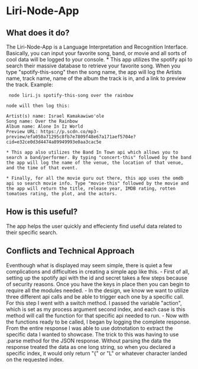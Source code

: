 # Liri-Node-App

## What does it do?
 The Liri-Node-App is a Language Interpretation and Recognition Interface. Basically, you can input your favorite song, band, or movie and all sorts of cool data will be logged to your console. 
    * This app utilizes the spotify api to search their massive database to retrieve your favorite song. When you type "spotify-this-song" then the song name, the app will log the Artists name, track name, name of the album the track is in, and a link to preview the track. 
    Example: 
   ```
    node liri.js spotify-this-song over the rainbow
   ```

    node will then log this:
   ```
   Artist(s) name: Israel Kamakawiwo'ole
   Song name: Over the Rainbow
   Album name: Alone In Iz World
   Preview URL: https://p.scdn.co/mp3-preview/efa050a71295c8fb7e7809f48e67a171aef5704e?cid=e32ce0d3d4474a89949993e0aa3cac5e 
   ```
   
    * This app also utilizes the Band In Town api which allows you to search a band/performer. By typing "concert-this" followed by the band the app will log the name of the venue, the location of that venue, and the time of that event. 

    * Finally, for all the movie guru out there, this app uses the omdb api so search movie info. Type "movie-this" followed by the movie and the app will return the title, release year, IMDB rating, rotten tomatoes rating, the plot, and the actors. 
    
## How is this useful?
 The app helps the user quickly and effecienty find useful data related to their specific search. 

## Conflicts and Technical Approach
 Eventhough what is displayed may seem simple, there is quiet a few complications and difficulties in creating a simple app like this.
    - First of all, setting up the spotify api with the id and secret takes a few steps because of security reasons. Once you have the keys in place then you can begin to require all the modules needed.
    - In the design, we know we want to utilize three different api calls and be able to trigger each one by a specific call. For this step I went with a switch method. I passed the variable "action", which is set as my process argument second index, and each case is this method will call the function for that specific api needed to run. 
    - Now with the functions ready to be called, I began by logging the complete response. From the entire response I was able to use dotnotation to extract the specific data I wanted to showcase. The trick to this was having to use .parse method for the JSON response. Without parsing the data the response treated the data as one long string, so when you declared a specific index, it would only return "{" or "L" or whatever character landed on the requested index. 
